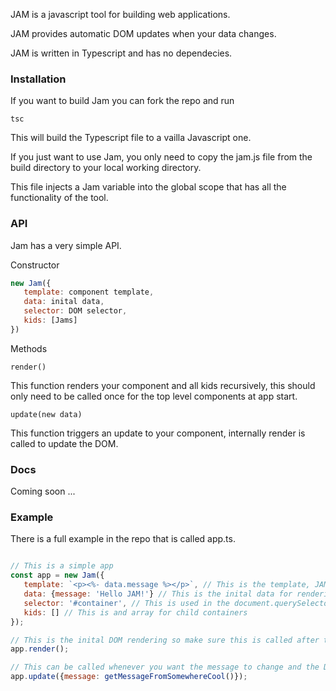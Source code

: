 

JAM is a javascript tool for building web applications.

JAM provides automatic DOM updates when your data changes.

JAM is written in Typescript and has no dependecies.

### Installation

If you want to build Jam you can fork the repo and run 

```
tsc
```

This will build the Typescript file to a vailla Javascript one. 

If you just want to use Jam, you only need to copy the jam.js 
file from the build directory to your local working directory.

This file injects a Jam variable into the global scope that has
all the functionality of the tool.

### API

Jam has a very simple API.

Constructor

```javascript
new Jam({
   template: component template,
   data: inital data,
   selector: DOM selector,
   kids: [Jams]
})
```

Methods

```
render()
```
This function renders your component and all kids recursively, this should only need to be called once for the top level components at app start.

```
update(new data)
```
This function triggers an update to your component, internally render is called to update the DOM.

### Docs

Coming soon ...

### Example

There is a full example in the repo that is called app.ts.

```javascript

// This is a simple app
const app = new Jam({
   template: `<p><%- data.message %></p>`, // This is the template, JAM uses a tempalating language that is syntactically the same as _.js
   data: {message: 'Hello JAM!'} // This is the inital data for rendering
   selector: '#container', // This is used in the document.querySelector() method call to find out where to put you app
   kids: [] // This is and array for child containers
});

// This is the inital DOM rendering so make sure this is called after the DOM is loaded
app.render();

// This can be called whenever you want the message to change and the DOM will reflect the changes
app.update({message: getMessageFromSomewhereCool()});

```
